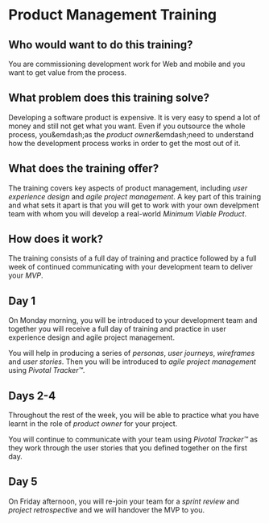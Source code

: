 # Product Management Training

## Who would want to do this training?

You are commissioning development work for Web and mobile and you want to get value from the process.

## What problem does this training solve?

Developing a software product is expensive. It is very easy to spend a lot of money and still not get what you want. Even if you outsource the whole process, you&emdash;as the *product owner*&emdash;need to understand how the development process works in order to get the most out of it.

## What does the training offer?

The training covers key aspects of product management, including *user experience design* and *agile project management*. A key part of this training and what sets it apart is that you will get to work with your own develpment team with whom you will develop a real-world *Minimum Viable Product*.

## How does it work?

The training consists of a full day of training and practice followed by a full week of continued communicating with your development team to deliver your *MVP*.

## Day 1

On Monday morning, you will be introduced to your development team and together you will receive a full day of training and practice in user experience design and agile project management.

You will help in producing a series of *personas*, *user journeys*, *wireframes* and *user stories*. Then you will be introduced to *agile project management* using *Pivotal Tracker™*. 

## Days 2-4

Throughout the rest of the week, you will be able to practice what you have learnt in the role of *product owner* for your project. 

You will continue to communicate with your team using *Pivotal Tracker™* as they work through the user stories that you defined together on the first day. 

## Day 5

On Friday afternoon, you will re-join your team for a *sprint review* and *project retrospective* and we will handover the MVP to you.

